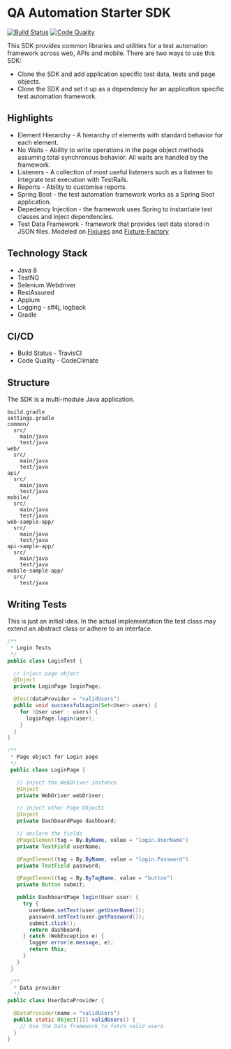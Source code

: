 # QA Automation Starter SDK
[![Build Status](https://travis-ci.org/3pillarlabs/qa-automation-starter-sdk.svg?branch=develop)](https://travis-ci.org/3pillarlabs/qa-automation-starter-sdk) [![Code Quality](https://sonarcloud.io/api/project_badges/measure?project=3pillar-engineering-github&metric=alert_status)](https://sonarcloud.io/api/project_badges/measure?project=3pillar-engineering-github)

This SDK provides common libraries and utilities for a test automation framework across web, APIs and mobile. There are two ways to use this SDK:
* Clone the SDK and add application specific test data, tests and page objects.
* Clone the SDK and set it up as a dependency for an application specific test automation framework.

## Highlights
* Element Hierarchy - A hierarchy of elements with standard behavior for each element.
* No Waits - Ability to write operations in the page object methods assuming total synchronous behavior. All waits are handled by the framework.
* Listeners - A collection of most useful listeners such as a listener to integrate test execution with TestRails.
* Reports - Ability to customise reports.
* Spring Boot - the test automation framework works as a Spring Boot application.
* Depedency Injection - the framework uses Spring to instantiate test classes and inject dependencies.
* Test Data Framework - framework that provides test data stored in JSON files. Modeled on [Fixjures](https://github.com/douglasrodrigo/fixjures) and [Fixture-Factory](https://github.com/six2six/fixture-factory)

## Technology Stack
* Java 8
* TestNG
* Selenium Webdriver
* RestAssured
* Appium
* Logging - slf4j, logback
* Gradle

## CI/CD
* Build Status - TravisCI
* Code Quality - CodeClimate

## Structure
The SDK is a multi-module Java application.
```
build.gradle
settings.gradle
common/
  src/
    main/java
    test/java
web/
  src/
    main/java
    test/java
api/
  src/
    main/java
    test/java
mobile/
  src/
    main/java
    test/java
web-sample-app/
  src/
    main/java
    test/java
api-sample-app/
  src/
    main/java
    test/java
mobile-sample-app/
  src/
    test/java
```

## Writing Tests

This is just an initial idea. In the actual implementation the test class may extend an abstract class or adhere to an interface.

```java
/**
 * Login Tests
 */
public class LoginTest {

  // inject page object
  @Inject
  private LoginPage loginPage;

  @Test(dataProvider = "validUsers")
  public void successfulLogin(Set<User> users) {
    for (User user : users) {
      loginPage.login(user);
    }
  }
}

/**
 * Page object for Login page
 */
 public class LoginPage {

   // inject the WebDriver instance
   @Inject
   private WebDriver webDriver;

   // inject other Page Objects
   @Inject
   private DashboardPage dashboard;

   // declare the fields
   @PageElement(tag = By.ByName, value = "login.UserName")
   private TextField userName;

   @PageElement(tag = By.ByName, value = "login.Password")
   private TextField password;

   @PageElement(tag = By.ByTagName, value = "button")
   private Button submit;

   public DashboardPage login(User user) {
     try {
       userName.setText(user.getUserName());
       password.setText(user.getPassword());
       submit.click();
       return dashboard;
     } catch (WebException e) {
       logger.error(e.message, e);
       return this;
     }
   }
 }

 /**
  * Data provider
  */
public class UserDataProvider {

  @DataProvider(name = "validUsers")
  public static Object[][] validUsers() {
    // Use the Data framework to fetch valid users
  }
}
```
